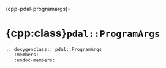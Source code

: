 (cpp-pdal-programargs)=

# {cpp:class}`pdal::ProgramArgs`

```{eval-rst}
.. doxygenclass:: pdal::ProgramArgs
   :members:
   :undoc-members:

```
